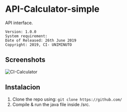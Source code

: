 # API-Calculator-simple

 API interface. 

    Version: 1.0.0
    System requirement: 
    Date of Released: 26th June 2019
    Copyright: 2019, CI- UNIMINUTO
    
    
## Screenshots
![CI-Calculator](https://raw.githubusercontent.com/michaeldanielm/)

## Instalacion
1. Clone the repo using: `git clone https://github.com/`
2. Compile & run the java file inside /src.

